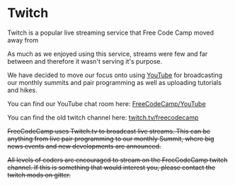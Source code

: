 # Twitch

Twitch is a popular live streaming service that Free Code Camp moved away from

As much as we enjoyed using this service, streams were few and far between and therefore it wasn't serving it's purpose.

We have decided to move our focus onto using [YouTube](https://www.youtube.com/freecodecamp) for broadcasting our monthly summits and pair programming as well as uploading tutorials and hikes.

You can find our YouTube chat room here: [FreeCodeCamp/YouTube](https://gitter.im/FreeCodeCamp/YouTube)

You can find the old twitch channel here: [twitch.tv/freecodecamp](https://www.twitch.tv/freecodecamp)

~~FreeCodeCamp uses Twitch.tv to broadcast live streams. This can be anything from live pair programming to our monthly Summit, where big news events and new developments are announced.~~

~~All levels of coders are encouraged to stream on the FreeCodeCamp twitch channel. If this is something that would interest you, please contact the twitch mods on gitter.~~
